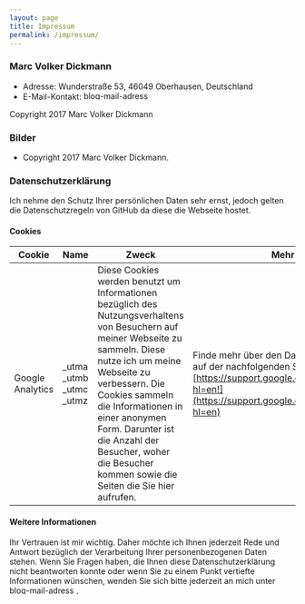 ```yaml
---
layout: page
title: Impressum
permalink: /impressum/
---
```


### Marc Volker Dickmann

* Adresse: Wunderstraße 53,  46049 Oberhausen, Deutschland
* E-Mail-Kontakt: <img src="https://devdiary.org/wp-content/uploads/2014/01/blog-mail-adress.png" alt="blog-mail-adress" width="118" height="15">

Copyright 2017 Marc Volker Dickmann

### Bilder
* Copyright 2017 Marc Volker Dickmann.

### Datenschutzerklärung

Ich nehme den Schutz Ihrer persönlichen Daten sehr ernst, jedoch gelten die Datenschutzregeln von GitHub da diese die Webseite hostet.

#### Cookies
| Cookie | Name | Zweck | Mehr Informationen |
| ------ | ---- | ----- | ------------------ |
| Google Analytics 	| _utma<br />_utmb <br />_utmc<br />_utmz | Diese Cookies werden benutzt um Informationen bezüglich des Nutzungsverhaltens von Besuchern auf meiner Webseite zu sammeln. Diese nutze ich um meine Webseite zu verbessern. Die Cookies sammeln die Informationen in einer anonymen Form. Darunter ist die Anzahl der Besucher, woher die Besucher kommen sowie die Seiten die Sie hier aufrufen. | Finde mehr über den Datenschutz von Google Analytics auf der nachfolgenden Seite heraus. [https://support.google.com/analytics/answer/6004245?hl=en!](https://support.google.com/analytics/answer/6004245?hl=en) |

#### Weitere Informationen

Ihr Vertrauen ist mir wichtig. Daher möchte ich Ihnen jederzeit Rede und Antwort bezüglich der Verarbeitung Ihrer personenbezogenen Daten stehen. Wenn Sie Fragen haben, die Ihnen diese Datenschutzerklärung nicht beantworten konnte oder wenn Sie zu einem Punkt vertiefte Informationen wünschen, wenden Sie sich bitte jederzeit an mich unter <img src="https://devdiary.org/wp-content/uploads/2014/01/blog-mail-adress.png" alt="blog-mail-adress" width="118" height="15">.

